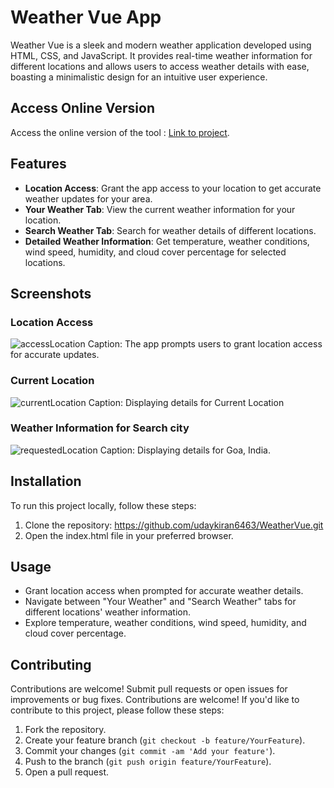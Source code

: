 # Weather Vue App

Weather Vue is a sleek and modern weather application developed using HTML, CSS, and JavaScript. It provides real-time weather information for different locations and allows users to access weather details with ease, boasting a minimalistic design for an intuitive user experience.

 ## Access Online Version
Access the online version of the tool : [Link to project](https://udaykiran6463.github.io/WeatherVue/).

## Features

- **Location Access**: Grant the app access to your location to get accurate weather updates for your area.
- **Your Weather Tab**: View the current weather information for your location.
- **Search Weather Tab**: Search for weather details of different locations.
- **Detailed Weather Information**: Get temperature, weather conditions, wind speed, humidity, and cloud cover percentage for selected locations.

## Screenshots

### Location Access
![accessLocation](https://github.com/udaykiran6463/WeatherVue/assets/139199158/6d895352-4e3a-4d46-bcad-90bf83a5231a)
Caption: The app prompts users to grant location access for accurate updates.

### Current Location
![currentLocation](https://github.com/udaykiran6463/WeatherVue/assets/139199158/6bc4ce05-bf1c-4cba-ab39-1194ca9af7a3)
Caption: Displaying details for Current Location

### Weather Information for Search city
![requestedLocation](https://github.com/udaykiran6463/WeatherVue/assets/139199158/a5d84ff0-b329-4094-a898-f030bb9a591d)
Caption: Displaying details for Goa, India.

## Installation
To run this project locally, follow these steps:

1. Clone the repository: https://github.com/udaykiran6463/WeatherVue.git
2. Open the index.html file in your preferred browser.

## Usage

- Grant location access when prompted for accurate weather details.
- Navigate between "Your Weather" and "Search Weather" tabs for different locations' weather information.
- Explore temperature, weather conditions, wind speed, humidity, and cloud cover percentage.

## Contributing
Contributions are welcome! Submit pull requests or open issues for improvements or bug fixes.
Contributions are welcome! If you'd like to contribute to this project, please follow these steps:
1. Fork the repository.
2. Create your feature branch (`git checkout -b feature/YourFeature`).
3. Commit your changes (`git commit -am 'Add your feature'`).
4. Push to the branch (`git push origin feature/YourFeature`).
5. Open a pull request.
